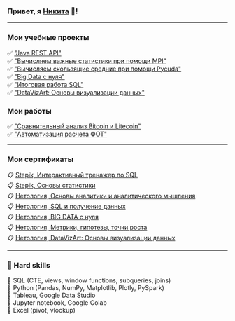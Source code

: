 ### Привет, я **[Никита](https://docs.google.com/document/d/18vtS270lYHLqjKEdHLQl4X2uy6rLFYXmoBj1J7S3HDM/edit?usp=sharing)** 👋!

____

### Мои учебные проекты

      
:white_check_mark: ["Java REST API"](https://github.com/my1exp/Netology_operation_api)  
:white_check_mark: ["Вычисляем важные статистики при помощи MPI"](https://github.com/my1exp/mpi)     
:white_check_mark: ["Вычисляем скользящие средние при помощи Pycuda"](https://github.com/my1exp/pycuda)    
:white_check_mark: ["Big Data с нуля"](https://github.com/my1exp/Analysis_with_Python/blob/main/%D0%98%D1%82%D0%BE%D0%B3%D0%BE%D0%B2%D0%B0%D1%8F%20%D1%80%D0%B0%D0%B1%D0%BE%D1%82%D0%B0%20%22Big%20Data%20c%20%D0%BD%D1%83%D0%BB%D1%8F%22.ipynb)    
:white_check_mark: ["Итоговая работа SQL"](https://github.com/my1exp/Sql/blob/main/%D0%98%D1%82%D0%BE%D0%B3%D0%BE%D0%B2%D0%B0%D1%8F_%D1%80%D0%B0%D0%B1%D0%BE%D1%82%D0%B0_SQL.pdf)    
:white_check_mark: ["DataVizArt: Основы визуализации данных"](https://public.tableau.com/app/profile/nikita8407/viz/DataVizArt_16510866475170/Dashboard1)

### Мои работы

:white_check_mark: ["Сравнительный анализ Bitcoin и Litecoin"](https://github.com/my1exp/Analysis_with_Python/blob/main/crypto_analysis.ipynb)    
:white_check_mark: ["Автоматизация расчета ФОТ"](https://github.com/my1exp/Analysis_with_Python/blob/main/%D0%A7%D0%B0%D1%81%D1%8B_%D1%80%D0%B0%D0%B1%D0%BE%D1%82%D1%8B_%D0%9C%D0%B0%D0%B3%D0%BD%D0%B8%D1%82.ipynb)
____

### Мои сертификаты

:clipboard: [Stepik, Интерактивный тренажер по SQL](https://stepik.org/cert/1467423)    
:clipboard: [Stepik, Основы статистики](https://stepik.org/cert/1450658)    
:clipboard: [Нетология, Основы аналитики и аналитического мышления](https://netology.ru/backend/api/user/programs/20603/pdf_certificate)    
:clipboard: [Нетология, SQL и получение данных](https://netology.ru/backend/api/user/programs/20674/pdf_certificate)    
:clipboard: [Нетология, BIG DATA с нуля](https://netology.ru/backend/api/user/programs/20431/pdf_certificate)    
:clipboard: [Нетология, Метрики, гипотезы, точки роста](https://netology.ru/backend/api/user/programs/23963/pdf_certificate)    
:clipboard: [Нетология, DataVizArt: Основы визуализации данных](https://netology.ru/backend/api/user/programs/23249/pdf_certificate)    
____

### :small_blue_diamond: Hard skills
:dart: SQL (CTE, views, window  functions, subqueries, joins)    
:dart: Python (Pandas, NumPy, Matplotlib, Plotly, PySpark)    
:dart: Tableau, Google Data Studio   
:dart: Jupyter notebook, Google Colab    
:dart: Excel (pivot, vlookup)

